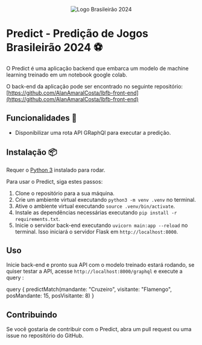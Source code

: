 <p align="center">
  <img src="/assets/images/brasileiro-serie-a.png" alt="Logo Brasileirão 2024">
</p>

# Predict - Predição de Jogos Brasileirão 2024 ⚽

O Predict é uma aplicação backend que embarca um modelo de machine learning treinado em um notebook google colab.

O back-end da aplicação pode ser encontrado no seguinte repositório: [https://github.com/AlanAmaralCosta/lbfb-front-end](https://github.com/AlanAmaralCosta/lbfb-front-end)

## Funcionalidades 🤖

-   Disponibilizar uma rota API GRaphQl para executar a predição.



## Instalação 📦

Requer o [Python 3](https://www.python.org/downloads/) instalado para rodar.

Para usar o Predict, siga estes passos:

1. Clone o repositório para a sua máquina.
2. Crie um ambiente virtual executando `python3 -m venv .venv` no terminal.
3. Ative o ambiente virtual executando `source .venv/bin/activate`.
4. Instale as dependências necessárias executando `pip install -r requirements.txt`.
5. Inicie o servidor back-end executando `uvicorn main:app --reload` no terminal. Isso iniciará o servidor Flask em `http://localhost:8000`.

## Uso

Inicie back-end e pronto sua API com o modelo treinado estará rodando, se quiser testar a API, acesse `http://localhost:8000/graphql` e execute a query : 

query {
    predictMatch(mandante: "Cruzeiro", visitante: "Flamengo", posMandante: 15, posVisitante: 8)
}

## Contribuindo

Se você gostaria de contribuir com o Predict, abra um pull request ou uma issue no repositório do GitHub.